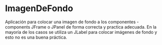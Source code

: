 # ImagenDeFondo
Aplicación para colocar una imagen de fondo a los componentes - components JFrame o JPanel de forma correcta y practica adecuada. En la mayoría de los casos se utiliza un JLabel para colocar imágenes de fondo y esto no es una buena práctica.
